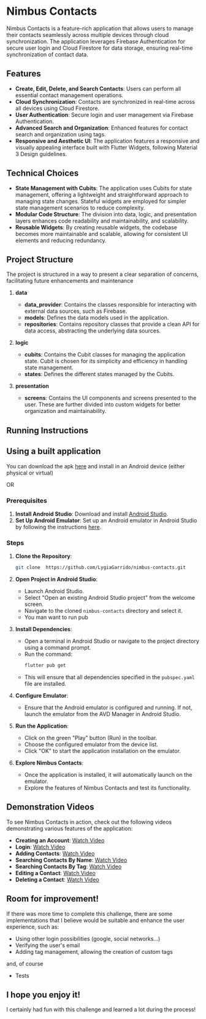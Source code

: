 # Nimbus Contacts

Nimbus Contacts is a feature-rich application that allows users to manage their contacts seamlessly across multiple devices through cloud synchronization. The application leverages Firebase Authentication for secure user login and Cloud Firestore for data storage, ensuring real-time synchronization of contact data.

## Features
- **Create, Edit, Delete, and Search Contacts**: Users can perform all essential contact management operations.
- **Cloud Synchronization**: Contacts are synchronized in real-time across all devices using Cloud Firestore.
- **User Authentication**: Secure login and user management via Firebase Authentication.
- **Advanced Search and Organization**: Enhanced features for contact search and organization using tags.
- **Responsive and Aesthetic UI**: The application features a responsive and visually appealing interface built with Flutter Widgets, following Material 3 Design guidelines.

## Technical Choices
- **State Management with Cubits**: The application uses Cubits for state management, offering a lightweight and straightforward approach to managing state changes. Stateful widgets are employed for simpler state management scenarios to reduce complexity.
- **Modular Code Structure**: The division into data, logic, and presentation layers enhances code readability and maintainability, and scalability.
- **Reusable Widgets**: By creating reusable widgets, the codebase becomes more maintainable and scalable, allowing for consistent UI elements and reducing redundancy.

## Project Structure
The project is structured in a way to present a clear separation of concerns, facilitating future enhancements and maintenance

1. **data**
    - **data_provider**: Contains the classes responsible for interacting with external data sources, such as Firebase.
    - **models**: Defines the data models used in the application.
    - **repositories**: Contains repository classes that provide a clean API for data access, abstracting the underlying data sources.

2. **logic**
    - **cubits**: Contains the Cubit classes for managing the application state. Cubit is chosen for its simplicity and efficiency in handling state management.
    - **states**: Defines the different states managed by the Cubits.

3. **presentation**
    - **screens**: Contains the UI components and screens presented to the user. These are further divided into custom widgets for better organization and maintainability.

## Running Instructions

## Using a built application
You can download the apk [here](apk/app-release.apk) and install in an Android device (either physical or virtual)

OR

### Prerequisites
1. **Install Android Studio**: Download and install [Android Studio](https://developer.android.com/studio).
2. **Set Up Android Emulator**: Set up an Android emulator in Android Studio by following the instructions [here](https://developer.android.com/studio/run/emulator).
   
### Steps
1. **Clone the Repository**:
     ```bash
    git clone  https://github.com/LygiaGarrido/nimbus-contacts.git
    ```
2. **Open Project in Android Studio**:
    - Launch Android Studio.
    - Select "Open an existing Android Studio project" from the welcome screen.
    - Navigate to the cloned `nimbus-contacts` directory and select it.
    - You man want to run pub
   
3. **Install Dependencies**:
    - Open a terminal in Android Studio or navigate to the project directory using a command prompt.
    - Run the command:
      ```bash
      flutter pub get
      ```
    - This will ensure that all dependencies specified in the `pubspec.yaml` file are installed.
   
4. **Configure Emulator**:
    - Ensure that the Android emulator is configured and running. If not, launch the emulator from the AVD Manager in Android Studio.

5. **Run the Application**:
    - Click on the green "Play" button (Run) in the toolbar.
    - Choose the configured emulator from the device list.
    - Click "OK" to start the application installation on the emulator.

6. **Explore Nimbus Contacts**:
    - Once the application is installed, it will automatically launch on the emulator.
    - Explore the features of Nimbus Contacts and test its functionality.

## Demonstration Videos
To see Nimbus Contacts in action, check out the following videos demonstrating various features of the application:

- **Creating an Account**: [Watch Video](media/1_create_new_user.mp4)
- **Login**: [Watch Video](media/2_login.mp4)
- **Adding Contacts**: [Watch Video](media/3_add_new_contact.mp4)
- **Searching Contacts By Name**: [Watch Video](media/4_search_by_name.mp4)
- **Searching Contacts By Tag**: [Watch Video](media/5_search_by_tag.mp4)
- **Editing a Contact**: [Watch Video](media/6_edit_contact.mp4)
- **Deleting a Contact**: [Watch Video](media/7_delete_contact.mp4)

## Room for improvement!
If there was more time to complete this challenge, there are some implementations that I believe would be suitable and enhance the user experience, such as:

- Using other login possibilities (google, social networks...)
- Verifying the user's email
- Adding tag management, allowing the creation of custom tags

and, of course

- Tests

## I hope you enjoy it!
I certainly had fun with this challenge and learned a lot during the process!
